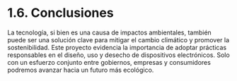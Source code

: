 # 1.6. Conclusiones

La tecnología, si bien es una causa de impactos ambientales, también puede ser una solución clave para mitigar el cambio climático y promover la sostenibilidad. Este proyecto evidencia la importancia de adoptar prácticas responsables en el diseño, uso y desecho de dispositivos electrónicos. Solo con un esfuerzo conjunto entre gobiernos, empresas y consumidores podremos avanzar hacia un futuro más ecológico.
